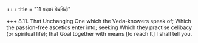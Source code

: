 +++
title = "11 यदक्षरं वेदविदो"

+++
8.11. That Unchanging One which the Veda-knowers speak of; Which the
passion-free ascetics enter into; seeking Which they practise celibacy
(or spiritual life); that Goal together with means \[to reach It\] I
shall tell you.
